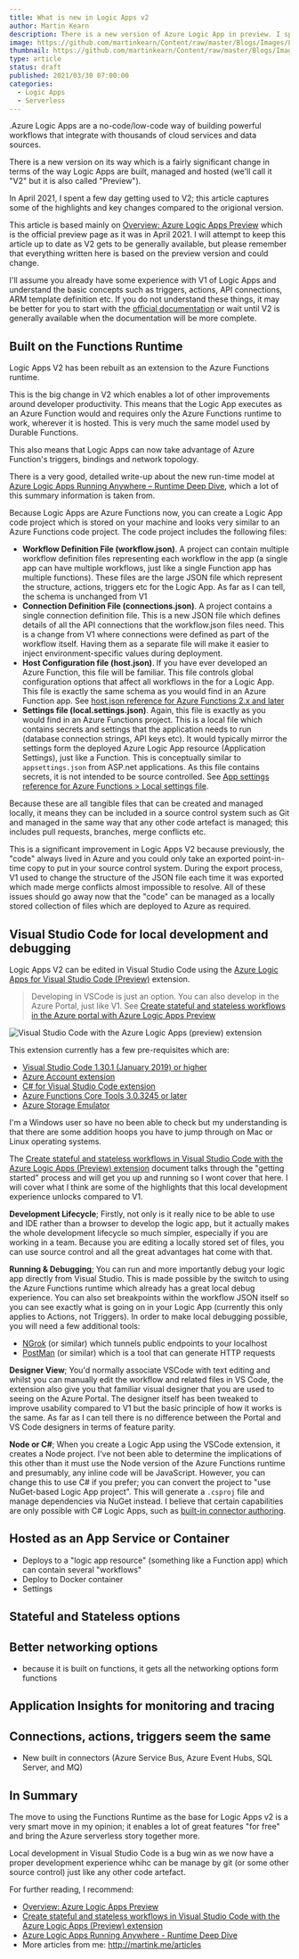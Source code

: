 ```yaml
---
title: What is new in Logic Apps v2
author: Martin Kearn
description: There is a new version of Azure Logic App in preview. I spent a few days playing around with it to see what was new. This article summarises what I learnt and the highlights from my perspective.
image: https://github.com/martinkearn/Content/raw/master/Blogs/Images/LogicAppPreview.jpg
thumbnail: https://github.com/martinkearn/Content/raw/master/Blogs/Images/LogicAppPreview-thumb.jpg
type: article
status: draft
published: 2021/03/30 07:00:00
categories: 
  - Logic Apps
  - Serverless
---
```


.Azure Logic Apps are a no-code/low-code way of building powerful workflows that integrate with thousands of cloud services and data sources.

There is a new version on its way which is a fairly significant change in terms of the way Logic Apps are built, managed and hosted (we'll call it "V2" but it is also called "Preview").

In April 2021, I spent a few day getting used to V2; this article captures some of the highlights and key changes compared to the origional version. 

This article is based mainly on [Overview: Azure Logic Apps Preview](https://docs.microsoft.com/en-gb/azure/logic-apps/logic-apps-overview-preview) which is the official preview page as it was in April 2021. I will attempt to keep this article up to date as V2 gets to be generally available, but please remember that everything written here is based on the preview version and could change.

I'll assume you already have some experience with V1 of Logic Apps and understand the basic concepts such as triggers, actions, API connections, ARM template definition etc. If you do not understand these things, it may be better for you to start with the [official documentation](https://docs.microsoft.com/en-gb/azure/logic-apps/logic-apps-overview-preview) or wait until V2 is generally available when the documentation will be more complete.

## Built on the Functions Runtime

Logic Apps V2 has been rebuilt as an extension to the Azure Functions runtime.

This is the big change in V2 which enables a lot of other improvements around developer productivity. This means that the Logic App executes as an Azure Function would and requires only the Azure Functions runtime to work, wherever it is hosted. This is very much the same model used by Durable Functions.

This also means that Logic Apps can now take advantage of Azure Function's triggers, bindings and network topology.

There is a very good, detailed write-up about the new run-time model at [Azure Logic Apps Running Anywhere – Runtime Deep Dive](https://techcommunity.microsoft.com/t5/integrations-on-azure/azure-logic-apps-running-anywhere-runtime-deep-dive/ba-p/1835564), which a lot of this summary information is taken from.

Because Logic Apps are Azure Functions now, you can create a Logic App code project which is stored on your machine and looks very similar to an Azure Functions code project. The code project includes the following files:

- **Workflow Definition File (workflow.json)**. A project can contain multiple workflow definition files representing each workflow in the app (a single app can have multiple workflows, just like a single Function app has multiple functions). These files are the large JSON file which represent the structure, actions, triggers etc for the Logic App. As far as I can tell, the schema is unchanged from V1
- **Connection Definition File (connections.json)**. A project contains a single connection definition file. This is a new JSON file which defines details of all the API connections that the workflow.json files need. This is a change from V1 where connections were defined as part of the workflow itself. Having them as a separate file will make it easier to inject environment-specific values during deployment.
- **Host Configuration file (host.json)**. If you have ever developed an Azure Function, this file will be familiar. This file controls global configuration options that affect all workflows in the for a Logic App. This file is exactly the same schema as you would find in an Azure Function app. See [host.json reference for Azure Functions 2.x and later](https://docs.microsoft.com/en-us/azure/azure-functions/functions-host-json)
- **Settings file (local.settings.json)**. Again, this file is exactly as you would find in an Azure Functions project. This is a local file which contains secrets and settings that the application needs to run (database connection strings, API keys etc). It would typically mirror the settings form the deployed Azure Logic App resource (Application Settings), just like a Function. This is conceptually similar to `appsettings.json` from ASP.net applications. As this file contains secrets, it is not intended to be source controlled. See [App settings reference for Azure Functions > Local settings file](https://docs.microsoft.com/en-us/azure/azure-functions/functions-run-local?tabs=windows%2Ccsharp%2Cbash#local-settings-file).

Because these are all tangible files that can be created and managed locally, it means they can be included in a source control system such as Git and managed in the same way that any other code artefact is managed; this includes pull requests, branches, merge conflicts etc. 

This is a significant improvement in Logic Apps V2 because previously, the "code" always lived in Azure and you could only take an exported point-in-time copy to put in your source control system. During the export process, V1 used to change the structure of the JSON file each time it was exported which made merge conflicts almost impossible to resolve. All of these issues should go away now that the "code" can be managed as a locally stored collection of files which are deployed to Azure as required.

## Visual Studio Code for local development and debugging

Logic Apps V2 can be edited in Visual Studio Code using the [Azure Logic Apps for Visual Studio Code (Preview)](https://marketplace.visualstudio.com/items?itemName=ms-azuretools.vscode-azurelogicapps) extension. 

>  Developing in VSCode is just an option. You can also develop in the Azure Portal, just like V1. See [Create stateful and stateless workflows in the Azure portal with Azure Logic Apps Preview](https://docs.microsoft.com/en-us/azure/logic-apps/create-stateful-stateless-workflows-azure-portal)

![Visual Studio Code with the Azure Logic Apps (preview) extension](https://github.com/martinkearn/Content/raw/master/Blogs/Images/VSCodeLogicAppExtension.jpg)

This extension currently has a few pre-requisites which are:

- [Visual Studio Code 1.30.1 (January 2019) or higher](https://code.visualstudio.com/)
- [Azure Account extension](https://marketplace.visualstudio.com/items?itemName=ms-vscode.azure-account)
- [C# for Visual Studio Code extension](https://marketplace.visualstudio.com/items?itemName=ms-vscode.csharp)
- [Azure Functions Core Tools 3.0.3245 or later](https://github.com/Azure/azure-functions-core-tools/releases/tag/3.0.3245)
- [Azure Storage Emulator](https://docs.microsoft.com/azure/storage/common/storage-use-emulator) 

I'm a Windows user so have no been able to check but my understanding is that there are some addition hoops you have to jump through on Mac or Linux operating systems.

The [Create stateful and stateless workflows in Visual Studio Code with the Azure Logic Apps (Preview) extension](https://docs.microsoft.com/en-us/azure/logic-apps/create-stateful-stateless-workflows-visual-studio-code) document talks through the "getting started" process and will get you up and running so I wont cover that here. I will cover what I think are some of the highlights that this local development experience unlocks compared to V1.

**Development Lifecycle**; Firstly, not only is it really nice to be able to use and IDE rather than a browser to develop the logic app, but it actually makes the whole development lifecycle so much simpler, especially if you are working in a team. Because you are editing a locally stored set of files, you can use source control and all the great advantages hat come with that. 

**Running & Debugging**; You can run and more importantly debug your logic app directly from Visual Studio. This is made possible by the switch to using the Azure Functions runtime which already has a great local debug experience. You can also set breakpoints within the workflow JSON itself so you can see exactly what is going on in your Logic App (currently this only applies to Actions, not Triggers). In order to make local debugging possible, you will need a few additional tools:

- [NGrok](https://dashboard.ngrok.com/get-started/setup) (or similar) which tunnels public endpoints to your localhost
- [PostMan](https://www.postman.com/) (or similar) which is a tool that can generate HTTP requests

**Designer View**; You'd normally associate VSCode with text editing and whilst you can manually edit the workflow and related files in VS Code, the extension also give you that familiar visual designer that you are used to seeing on the Azure Portal. The designer itself has been tweaked to improve usability compared to V1 but the basic principle of how it works is the same. As far as I can tell there is no difference between the Portal and VS Code designers in terms of feature parity.

**Node or C#**; When you create a Logic App using the VSCode extension, it creates a Node project. I've not been able to determine the implications of this other than it must use the Node version of the Azure Functions runtime and presumably, any inline code will be JavaScript. However, you can change this to use C# if you prefer; you can convert the project to "use NuGet-based Logic App project". This will generate a `.csproj` file and manage dependencies via NuGet instead. I believe that certain capabilities are only possible with C# Logic Apps, such as [built-in connector authoring](https://docs.microsoft.com/en-us/azure/logic-apps/create-stateful-stateless-workflows-visual-studio-code#enable-built-in-connector-authoring).

## Hosted as an App Service or Container

- Deploys to a "logic app resource" (something like a Function app) which can contain several "workflows"
- Deploy to Docker container
- Settings

## Stateful and Stateless options

## Better networking options

- because it is built on functions, it gets all the networking options form functions

## Application Insights for monitoring and tracing

## Connections, actions, triggers seem the same

- New built in connectors (Azure Service Bus, Azure Event Hubs, SQL Server, and MQ)

## In Summary

The move to using the Functions Runtime as the base for Logic Apps v2 is a very smart move in my opinion; it enables a lot of great features "for free" and bring the Azure serverless story together more.

Local development in Visual Studio Code is a bug win as we now have a proper development experience whihc can be manage by git (or some other source control) just like any other code artefact.

For further reading, I recommend:

- [Overview: Azure Logic Apps Preview](https://docs.microsoft.com/en-gb/azure/logic-apps/logic-apps-overview-preview)
- [Create stateful and stateless workflows in Visual Studio Code with the Azure Logic Apps (Preview) extension](https://docs.microsoft.com/en-gb/azure/logic-apps/create-stateful-stateless-workflows-visual-studio-code)
- [Azure Logic Apps Running Anywhere - Runtime Deep Dive](https://techcommunity.microsoft.com/t5/integrations-on-azure/azure-logic-apps-running-anywhere-runtime-deep-dive/ba-p/1835564)
-   More articles from me: http://martink.me/articles

